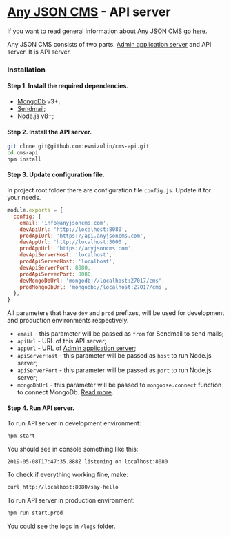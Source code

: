 # [Any JSON CMS](http://anyjsoncms.com) - API server

If you want to read general information about Any JSON CMS go [here](https://github.com/evmizulin/any-json-cms).

Any JSON CMS consists of two parts. [Admin application server](https://github.com/evmizulin/cms-admin) and API server. It is API server.

### Installation

#### Step 1. Install the required dependencies.
- [MongoDb](https://www.mongodb.com/) v3+;
- [Sendmail](http://www.sendmail.org/);
- [Node.js](https://nodejs.org/) v8+;

#### Step 2. Install the API server.
```sh
git clone git@github.com:evmizulin/cms-api.git
cd cms-api
npm install
```

#### Step 3. Update configuration file.
In project root folder there are configuration file ```config.js```. Update it for your needs.
```js
module.exports = {
  config: {
    email: 'info@anyjsoncms.com',
    devApiUrl: 'http://localhost:8080',
    prodApiUrl: 'https://api.anyjsoncms.com',
    devAppUrl: 'http://localhost:3000',
    prodAppUrl: 'https://anyjsoncms.com',
    devApiServerHost: 'localhost',
    prodApiServerHost: 'localhost',
    devApiServerPort: 8080,
    prodApiServerPort: 8080,
    devMongoDbUrl: 'mongodb://localhost:27017/cms',
    prodMongoDbUrl: 'mongodb://localhost:27017/cms',
  },
}
```
All parameters that have ```dev``` and ```prod``` prefixes, will be used for development and production environments respectively.

- ```email``` - this parameter will be passed as ```from``` for Sendmail to send mails;
- ```apiUrl``` - URL of this API server;
- ```appUrl``` - URL of [Admin application server](https://github.com/evmizulin/cms-admin);
- ```apiServerHost``` - this parameter will be passed as ```host``` to run Node.js server;
- ```apiServerPort``` - this parameter will be passed as ```port``` to run Node.js server;
- ```mongoDbUrl``` - this parameter will be passed to ```mongoose.connect``` function to connect MongoDb. [Read more](https://mongoosejs.com/docs/connections.html).

#### Step 4. Run API server.
To run API server in development environment:
```sh
npm start
```
You should see in console something like this:
```
2019-05-08T17:47:35.888Z listening on localhost:8080
```
To check if everything working fine, make:
```sh
curl http://localhost:8080/say-hello
```

To run API server in production environment:
```sh
npm run start.prod
```
You could see the logs in ```/logs``` folder.
